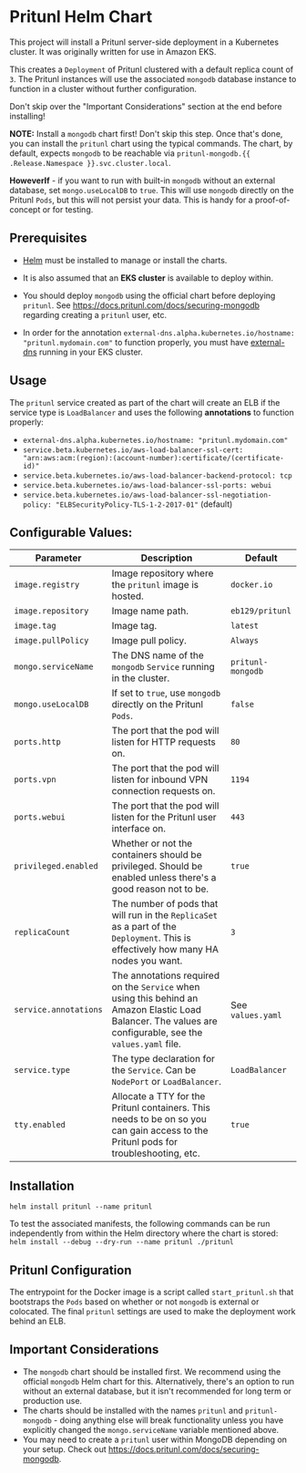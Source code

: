 # Pritunl Helm Chart

This project will install a Pritunl server-side deployment in a Kubernetes cluster. It was originally written for use in Amazon EKS.

This creates a `Deployment` of Pritunl clustered with a default replica count of `3`. The Pritunl instances will use the associated `mongodb` database instance to function in a cluster without further configuration.

Don't skip over the "Important Considerations" section at the end before installing!

**NOTE:** Install a `mongodb` chart first! Don't skip this step. Once that's done, you can install the `pritunl` chart using the typical commands. The chart, by default, expects `mongodb` to be reachable via `pritunl-mongodb.{{ .Release.Namespace }}.svc.cluster.local`.

**HoweverIf** - if you want to run with built-in `mongodb` without an external database, set `mongo.useLocalDB` to `true`. This will use `mongodb` directly on the Pritunl `Pods`, but this will not persist your data. This is handy for a proof-of-concept or for testing.

## Prerequisites

* [Helm](https://github.com/helm/helm) must be installed to manage or install the charts.

* It is also assumed that an **EKS cluster** is available to deploy within.

* You should deploy `mongodb` using the official chart before deploying `pritunl`. See https://docs.pritunl.com/docs/securing-mongodb regarding creating a `pritunl` user, etc.

* In order for the annotation `external-dns.alpha.kubernetes.io/hostname: "pritunl.mydomain.com"` to function properly, you must have [external-dns](https://github.com/kubernetes-incubator/external-dns) running in your EKS cluster.

## Usage

The `pritunl` service created as part of the chart will create an ELB if the service type is `LoadBalancer` and uses the following **annotations** to function properly:

* `external-dns.alpha.kubernetes.io/hostname: "pritunl.mydomain.com"`
* `service.beta.kubernetes.io/aws-load-balancer-ssl-cert: "arn:aws:acm:(region):(account-number):certificate/(certificate-id)"`
* `service.beta.kubernetes.io/aws-load-balancer-backend-protocol: tcp`
* `service.beta.kubernetes.io/aws-load-balancer-ssl-ports: webui`
* `service.beta.kubernetes.io/aws-load-balancer-ssl-negotiation-policy: "ELBSecurityPolicy-TLS-1-2-2017-01"` (default)

## Configurable Values:

| Parameter             | Description                                                                                                                                                | Default           |
| --------------------- | ---------------------------------------------------------------------------------------------------------------------------------------------------------- | ----------------- |
| `image.registry`      | Image repository where the `pritunl` image is hosted.                                                                                                      | `docker.io`       |
| `image.repository`    | Image name path.                                                                                                                                           | `eb129/pritunl`   |
| `image.tag`           | Image tag.                                                                                                                                                 | `latest`          |
| `image.pullPolicy`    | Image pull policy.                                                                                                                                         | `Always`          |
| `mongo.serviceName`   | The DNS name of the `mongodb` `Service` running in the cluster.                                                                                            | `pritunl-mongodb` |
| `mongo.useLocalDB`    | If set to `true`, use `mongodb` directly on the Pritunl `Pods`.                                                                                            | `false`           |
| `ports.http`          | The port that the pod will listen for HTTP requests on.                                                                                                    | `80`              |
| `ports.vpn`           | The port that the pod will listen for inbound VPN connection requests on.                                                                                  | `1194`            |
| `ports.webui`         | The port that the pod will listen for the Pritunl user interface on.                                                                                       | `443`             |
| `privileged.enabled`  | Whether or not the containers should be privileged. Should be enabled unless there's a good reason not to be.                                              | `true`            |
| `replicaCount`        | The number of pods that will run in the `ReplicaSet` as a part of the `Deployment`. This is effectively how many HA nodes you want.                        | `3`               |
| `service.annotations` | The annotations required on the `Service` when using this behind an Amazon Elastic Load Balancer. The values are configurable, see the `values.yaml` file. | See `values.yaml` |
| `service.type`        | The type declaration for the `Service`. Can be `NodePort` or `LoadBalancer`.                                                                               | `LoadBalancer`    |
| `tty.enabled`         | Allocate a TTY for the Pritunl containers. This needs to be on so you can gain access to the Pritunl pods for troubleshooting, etc.                        | `true`            |

## Installation

`helm install pritunl --name pritunl`

To test the associated manifests, the following commands can be run independently from within the Helm directory where the chart is stored:
`helm install --debug --dry-run --name pritunl ./pritunl`

## Pritunl Configuration

The entrypoint for the Docker image is a script called `start_pritunl.sh` that bootstraps the `Pods` based on whether or not `mongodb` is external or colocated. The final `pritunl` settings are used to make the deployment work behind an ELB.

## Important Considerations

* The `mongodb` chart should be installed first. We recommend using the official `mongodb` Helm chart for this. Alternatively, there's an option to run without an external database, but it isn't recommended for long term or production use.
* The charts should be installed with the names `pritunl` and `pritunl-mongodb` - doing anything else will break functionality unless you have explicitly changed the `mongo.serviceName` variable mentioned above.
* You may need to create a `pritunl` user within MongoDB depending on your setup. Check out https://docs.pritunl.com/docs/securing-mongodb.
